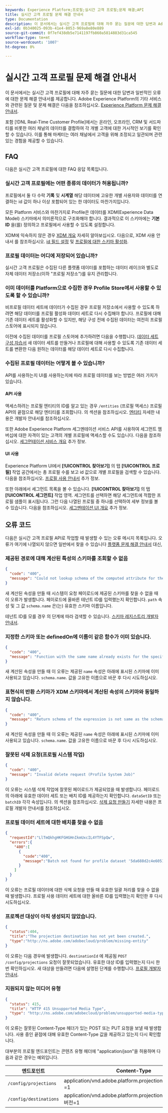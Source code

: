 ```yaml
---
keywords: Experience Platform;프로필;실시간 고객 프로필;문제 해결;API
title: 실시간 고객 프로필 문제 해결 안내서
type: Documentation
description: 이 문서에서는 실시간 고객 프로필에 대해 자주 묻는 질문에 대한 답변과 Adobe Experience Platform을 사용하여 프로필 데이터 작업 시 발생하는 일반적인 오류에 대한 문제 해결 안내서를 제공합니다.
exl-id: 0b340025-093b-41e4-8053-969a8e80e889
source-git-commit: 0f7ef438db5e7141197fb860a5814883d31ca545
workflow-type: tm+mt
source-wordcount: '1007'
ht-degree: 0%

---
```


# 실시간 고객 프로필 문제 해결 안내서

이 문서에서는 실시간 고객 프로필에 대해 자주 묻는 질문에 대한 답변과 일반적인 오류에 대한 문제 해결 안내서를 제공합니다. Adobe Experience Platform의 기타 서비스와 관련된 질문 및 문제 해결은 다음을 참조하십시오. [Experience Platform 문제 해결 안내서](../landing/troubleshooting.md).

포함 [!DNL Real-Time Customer Profile]에서는 온라인, 오프라인, CRM 및 서드파티를 비롯한 여러 채널의 데이터를 결합하여 각 개별 고객에 대한 거시적인 보기를 확인할 수 있습니다. 이를 통해 마케터는 여러 채널에서 고객을 위해 조정되고 일관되며 관련 있는 경험을 제공할 수 있습니다.

## FAQ

다음은 실시간 고객 프로필에 대한 FAQ 응답 목록입니다.

### 실시간 고객 프로필에는 어떤 종류의 데이터가 허용됩니까?

프로필에서 둘 다 수락 **기록** 및 **시계열** 해당 데이터에 고유한 개별 사용자와 데이터를 연결하는 id 값이 하나 이상 포함되어 있는 한 데이터도 마찬가지입니다.

모든 Platform 서비스와 마찬가지로 Profile은 데이터를 XDM(Experience Data Model) 스키마에서 의미론적으로 구조화해야 합니다. 결과적으로 이 스키마에는 **기본 ID** 을(를) 정의하고 프로필에서 사용할 수 있도록 설정합니다.

XDM에 익숙하지 않은 경우 [XDM 개요](../xdm/home.md) 자세히 알아보십시오. 다음으로, XDM 사용 안내서 를 참조하십시오. [id 필드 설정](../xdm/tutorials/create-schema-ui.md#identity-field) 및 [프로필에 대한 스키마 활성화](../xdm/tutorials/create-schema-ui.md#profile).

### 프로필 데이터는 어디에 저장되어 있습니까?

실시간 고객 프로필은 수집된 다른 플랫폼 데이터를 포함하는 데이터 레이크와 별도로 자체 데이터 저장소(이하 &quot;프로필 저장소&quot;)를 유지 관리합니다.

### 이미 데이터를 Platform으로 수집한 경우 Profile Store에서 사용할 수 있도록 할 수 있습니까?

비프로필 데이터 세트에 데이터가 수집된 경우 프로필 저장소에서 사용할 수 있도록 하려면 해당 데이터를 프로필 활성화 데이터 세트로 다시 수집해야 합니다. 프로필에 대해 기존 데이터 세트를 활성화할 수 있지만, 해당 구성 전에 수집된 데이터는 여전히 프로필 스토어에 표시되지 않습니다.

이전에 수집된 데이터를 프로필 스토어에 추가하려면 다음을 수행합니다. [데이터 세트 구성 자습서](./tutorials/dataset-configuration.md) 새 데이터 세트를 만들거나 프로필에 대해 사용할 수 있도록 기존 데이터 세트를 변환한 다음 원하는 데이터를 해당 데이터 세트로 다시 수집합니다.

### 수집된 프로필 데이터는 어떻게 볼 수 있습니까?

API를 사용하는지 UI를 사용하는지에 따라 프로필 데이터를 보는 방법은 여러 가지가 있습니다.

#### API 사용

액세스하려는 프로필 엔티티의 ID를 알고 있는 경우 `/entities` (프로필 액세스) 프로필 API의 끝점으로 해당 엔티티를 조회합니다. 의 섹션을 참조하십시오. [엔티티](./api/entities.md) 자세한 내용은 개발자 안내서를 참조하십시오.

또한 Adobe Experience Platform 세그멘테이션 서비스 API를 사용하여 세그먼트 멤버십에 대한 자격이 있는 고객의 개별 프로필에 액세스할 수도 있습니다. 다음을 참조하십시오. [세그먼테이션 서비스 개요](../segmentation/home.md) 추가 정보.

#### UI 사용

Experience Platform UI에서 **[!UICONTROL 찾아보기]** 의 탭 **[!UICONTROL 프로필]** 작업 공간에서는 총 프로필 수를 보고 id 값으로 개별 프로필을 검색할 수 있습니다. 다음을 참조하십시오. [프로필 사용 안내서](./ui/user-guide.md) 추가 정보.

또한 아래에서 세그먼트 목록을 볼 수 있습니다. **[!UICONTROL 찾아보기]** 의 탭 **[!UICONTROL 세그먼트]** 작업 영역. 세그먼트를 선택하면 해당 세그먼트에 적합한 프로필 샘플이 표시됩니다. 그런 다음 나열된 프로필 중 하나를 선택하여 세부 정보를 볼 수 있습니다. 다음을 참조하십시오. [세그멘테이션 UI 개요](../segmentation/ui/overview.md) 추가 정보.

## 오류 코드

다음은 실시간 고객 프로필 API로 작업할 때 발생할 수 있는 오류 메시지 목록입니다. 오류가 여기에 나열되지 않으면 일반에서 찾을 수 있습니다 [플랫폼 문제 해결 안내서](../landing/troubleshooting.md) 대신,

### 제공된 경로에 대해 계산된 특성의 스키마를 조회할 수 없음

```json
{
  "code": "400",
  "message": "Could not lookup schema of the computed attribute for the provided path"
}
```

새 계산된 속성을 만들 때 시스템이 요청 페이로드에 제공된 스키마를 찾을 수 없을 때 이 오류가 발생합니다. 페이로드에 올바른 테넌트 ID를 입력했는지 확인합니다. `path` 속성 및 그 값 `schema.name` 은(는) 유효한 스키마 이름입니다.

테넌트 ID를 모를 경우 의 단계에 따라 검색할 수 있습니다. [스키마 레지스트리 개발자 안내서](../xdm/api/getting-started.md).

### 지정한 스키마 또는 definedOn에 이름이 같은 함수가 이미 있습니다.

```json
{
  "code": "400",
  "message": "Function with the same name already exists for the specified schema or definedOn"
}
```

새 계산된 속성을 만들 때 이 오류는 제공된 `name` 속성은 아래에 표시된 스키마에 이미 사용되고 있습니다. `schema.name`. 값을 고유한 이름으로 바꾼 후 다시 시도하십시오.

### 표현식의 반환 스키마가 XDM 스키마에서 계산된 속성의 스키마와 동일하지 않습니다.

```json
{
  "code": "400",
  "message": "Return schema of the expression is not same as the schema of the computed attribute in the XDM schema"
}
```

새 계산된 속성을 만들 때 이 오류는 제공된 `name` 속성은 아래에 표시된 스키마에 이미 사용되고 있습니다. `schema.name`. 값을 고유한 이름으로 바꾼 후 다시 시도하십시오.

### 잘못된 삭제 요청(프로필 시스템 작업)

```json
{
  "code": "400",
  "message": "Invalid delete request (Profile System Job)"
}
```

이 오류는 시스템 삭제 작업에 잘못된 페이로드가 제공되었을 때 발생합니다. 페이로드의 아래에 유효한 데이터 세트 또는 배치 ID를 제공하는지 확인합니다. `dataSetID` 또는 `batchID` 각각 속성입니다. 의 섹션을 참조하십시오. [삭제 요청 만들기](./api/profile-system-jobs.md#create-a-delete-request) 자세한 내용은 프로필 개발자 안내서를 참조하십시오.

### 프로필 데이터 세트에 대한 배치를 찾을 수 없음

```json
{
  "requestId":"LlTmQkhgHKFGHGHnIkmUxcIL4YTFSpQw",
  "errors":{
    "400":[
      {
        "code":"400",
        "message":"Batch not found for profile dataset '5da688d2c4e60518ad25b7b1'"
      }
    ]
  }
}
```

이 오류는 프로필 데이터에 대한 삭제 요청을 만들 때 유효한 일괄 처리를 찾을 수 없을 때 발생합니다. 프로필 사용 데이터 세트에 대한 올바른 ID를 입력했는지 확인한 후 다시 시도하십시오.

### 프로젝션 대상이 아직 생성되지 않았습니다.

```json
{
  "status":404,
  "title":"The projection destination has not yet been created.",
  "type":"http://ns.adobe.com/adobecloud/problem/missing-entity"
}
```

이 오류는 다음 경우에 발생합니다. `destinationId` 에 제공됨 `POST /config/projections` 요청이 잘못되었습니다. 유효한 대상 ID를 입력했는지 다시 한 번 확인하십시오. 새 대상을 만들려면 다음에 설명된 단계를 수행합니다. [프로필 개발자 안내서](./api/edge-projections.md#create-a-destination).

### 지원되지 않는 미디어 유형

```json
{
  "status": 415,
  "title": "HTTP 415 Unsupported Media Type",
  "type": "http://ns.adobe.com/adobecloud/problem/unsupported-media-type"
}
```

이 오류는 잘못된 Content-Type 헤더가 있는 POST 또는 PUT 요청을 보낼 때 발생합니다. 사용 중인 끝점에 대해 유효한 Content-Type 값을 제공하고 있는지 다시 확인합니다.

대부분의 프로필 엔드포인트는 콘텐츠 유형 헤더에 &quot;application/json&quot;을 허용하며 다음과 같은 경우는 예외입니다.

| 엔드포인트 | Content-Type |
| --- | --- |
| `/config/projections` | application/vnd.adobe.platform.projectionConfig+json; 버전=1 |
| `/config/destinations` | application/vnd.adobe.platform.projectionDestination+json; 버전=1 |
